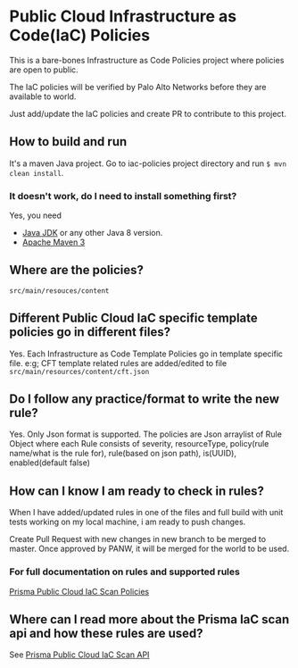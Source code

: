 # Public Cloud Infrastructure as Code(IaC) Policies
This is a bare-bones Infrastructure as Code Policies project where policies are open to public.

The IaC policies will be verified by Palo Alto Networks before they are available to world.

Just add/update the IaC policies and create PR to contribute to this project.

## How to build and run

It's  a maven Java project. Go to iac-policies project directory and run ```$ mvn clean install```. 


### It doesn't work, do I need to install something first?
Yes, you need

- [Java JDK](http://www.oracle.com/technetwork/java/javase/downloads/jdk8-downloads-2133151.html) or any other Java 8 version. 
- [Apache Maven 3](https://maven.apache.org/)


## Where are the policies?

    src/main/resouces/content
  

## Different Public Cloud IaC specific template policies go in different files?

   Yes. Each Infrastructure as Code Template Policies go in template specific file. e:g; CFT template related rules are added/edited to file ```src/main/resources/content/cft.json```

## Do I follow any practice/format to write the new rule?

   Yes. Only Json format is supported. The policies are Json arraylist of Rule Object where each Rule consists of severity, resourceType, policy(rule name/what is the rule for), rule(based on json path), is(UUID), enabled(default false)   

## How can I know I am ready to check in rules?

When I have added/updated rules in one of the files and full build with unit tests working on my local machine, i am ready to push changes.

Create Pull Request with new changes in new branch to be merged to master. Once approved by PANW, it will be merged for the world to be used. 

### For full documentation on rules and supported rules
[Prisma Public Cloud IaC Scan Policies](https://iacscanapidoc.redlock.io/content)

## Where can I read more about the Prisma IaC scan api and how these rules are used?
See [Prisma Public Cloud IaC Scan API](https://iacscanapidoc.redlock.io/)
